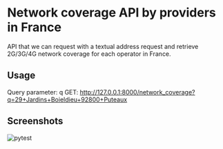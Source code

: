 # Network coverage API by providers in France
API that we can request with a textual address request and retrieve 2G/3G/4G network coverage for each operator in France.

## Usage
Query parameter: q
GET: http://127.0.0.1:8000/network_coverage?q=29+Jardins+Boieldieu+92800+Puteaux

## Screenshots
![pytest](https://github.com/Olivier7355/network_coverage_api/assets/108932082/54d3377c-2ff2-4c35-9683-76a58b49a856)
